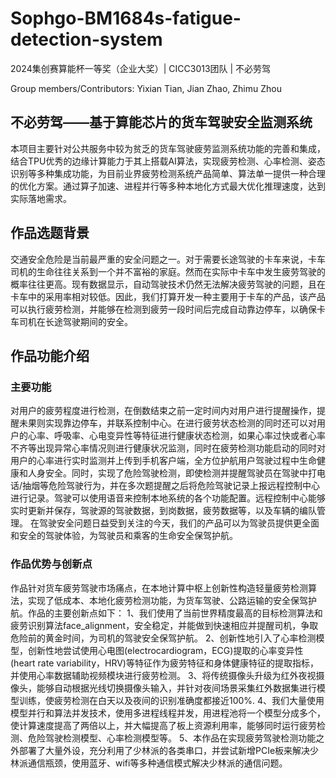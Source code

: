# Sophgo-BM1684s-fatigue-detection-system
2024集创赛算能杯一等奖（企业大奖）| CICC3013团队 | 不必劳驾

Group members/Contributors: Yixian Tian, Jian Zhao, Zhimu Zhou

## 不必劳驾——基于算能芯片的货车驾驶安全监测系统
本项目主要针对公共服务中较为贫乏的货车驾驶疲劳监测系统功能的完善和集成，结合TPU优秀的边缘计算能力于其上搭载AI算法，实现疲劳检测、心率检测、姿态识别等多种集成功能，为目前业界疲劳检测系统产品简单、算法单一提供一种合理的优化方案。通过算子加速、进程并行等多种本地化方式最大优化推理速度，达到实际落地需求。

## 作品选题背景
交通安全危险是当前最严重的安全问题之一。对于需要长途驾驶的卡车来说，卡车司机的生命往往关系到一个并不富裕的家庭。然而在实际中卡车中发生疲劳驾驶的概率往往更高。现有数据显示，自动驾驶技术仍然无法解决疲劳驾驶的问题，且在卡车中的采用率相对较低。因此，我们打算开发一种主要用于卡车的产品，该产品可以执行疲劳检测，并能够在检测到疲劳一段时间后完成自动靠边停车，以确保卡车司机在长途驾驶期间的安全。
## 作品功能介绍
### 主要功能
对用户的疲劳程度进行检测，在倒数结束之前一定时间内对用户进行提醒操作，提醒未果则实现靠边停车，并联系控制中心。在进行疲劳状态检测的同时还可以对用户的心率、呼吸率、心电变异性等特征进行健康状态检测，如果心率过快或者心率不齐等出现异常心率情况则进行健康状况监测，同时在疲劳检测功能启动的同时对用户的心率进行实时监测并上传到手机客户端，全方位护航用户驾驶过程中生命健康和人身安全。同时，实现了危险驾驶检测，即使检测并提醒驾驶员在驾驶中打电话/抽烟等危险驾驶行为，并在多次题提醒之后将危险驾驶记录上报远程控制中心进行记录。驾驶可以使用语音来控制本地系统的各个功能配置。远程控制中心能够实时更新并保存，驾驶源的驾驶数据，到岗数据，疲劳数据等，以及车辆的编队管理。
在驾驶安全问题日益受到关注的今天，我们的产品可以为驾驶员提供更全面和安全的驾驶体验，为驾驶员和乘客的生命安全保驾护航。
### 作品优势与创新点
 作品针对货车疲劳驾驶市场痛点，在本地计算中枢上创新性构造轻量疲劳检测算法，实现了低成本、本地化疲劳检测功能，为货车驾驶、公路运输的安全保驾护航。作品的主要创新点如下：
1、我们使用了当前世界精度最高的目标检测算法和疲劳识别算法face_alignment，安全稳定，并能做到快速相应并提醒司机，争取危险前的黄金时间，为司机的驾驶安全保驾护航。
2、创新性地引入了心率检测模型，创新性地尝试使用心电图(electrocardiogram，ECG)提取的心率变异性(heart rate variability，HRV)等特征作为疲劳特征和身体健康特征的提取指标，并使用心率数据辅助视频模块进行疲劳检测。
3、将传统摄像头升级为红外夜视摄像头，能够自动根据光线切换摄像头输入，并针对夜间场景采集红外数据集进行模型训练，使疲劳检测在白天以及夜间的识别准确度都接近100%.
4、我们大量使用模型并行和算法并发技术，使用多进程线程并发，用进程池将一个模型分成多个，使计算速度提高了两倍以上，并大幅提高了板上资源利用率，能够同时运行疲劳检测、危险驾驶检测模型、心率检测模型等。
5、本作品在实现疲劳驾驶检测功能之外部署了大量外设，充分利用了少林派的各类串口，并尝试新增PCIe板来解决少林派通信瓶颈，使用蓝牙、wifi等多种通信模式解决少林派的通信问题。


